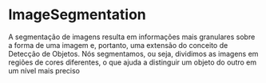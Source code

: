 # ImageSegmentation
A segmentação de imagens resulta em informações mais granulares sobre a forma de uma imagem e, portanto, uma extensão do conceito de Detecção de Objetos.  Nós segmentamos, ou seja, dividimos as imagens em regiões de cores diferentes, o que ajuda a distinguir um objeto do outro em um nível mais preciso
